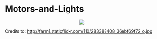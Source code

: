 Motors-and-Lights
=================

<p align="center">
  <img src="http://farm1.staticflickr.com/110/283388408_36ebf69f72_o.jpg">
</p>

Credits to: http://farm1.staticflickr.com/110/283388408_36ebf69f72_o.jpg
